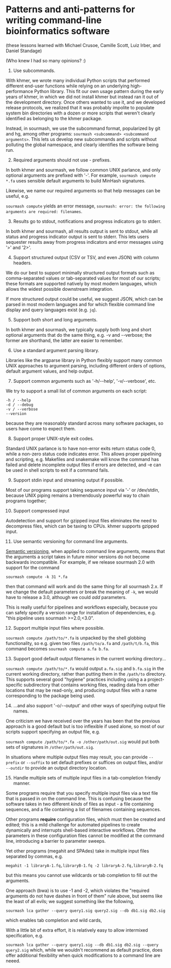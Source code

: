 # Patterns and anti-patterns for writing command-line bioinformatics software

(these lessons learned with Michael Crusoe, Camille Scott, Luiz Irber,
and Daniel Standage)

(Who knew I had so many opinions? :)

1. Use subcommands.

With khmer, we wrote many individual Python scripts that performed
different end-user functions while relying on an underlying
high-performance Python library.  This fit our own usage pattern
during the early years of khmer, in which we did not install khmer
but instead ran it out of the development directory. Once others
wanted to use it, and we developed release protocols, we realized that
it was probably impolite to populate system bin directories with
a dozen or more scripts that weren't clearly identified as belonging to
the khmer package.

Instead, in sourmash, we use the subcommand format, popularized by git
and hg, among other programs: `sourmash <subcommand> <subcommand
arguments>`.  This lets us develop new subcommands and scripts without
polluting the global namespace, and clearly identifies the software
being run.

2. Required arguments should not use - prefixes.

In both khmer and sourmash, we follow common UNIX parlance, and
only optional arguments are prefixed with '-'.  For example,
`sourmash compute *.fa` uses sensible default arguments to build
MinHash signatures.

Likewise, we name our required arguments so that help messages can be
useful, e.g.

`sourmash compute` yields an error message, `sourmash: error: the following arguments are required: filenames`.

3. Results go to stdout, notifications and progress indicators go to stderr.

In both khmer and sourmash, all results output is sent to stdout,
while all status and progress indicator output is sent to stderr.
This lets users sequester results away from progress indicators and
error messages using '>' and '2>'.

4. Support structured output (CSV or TSV, and even JSON) with column headers.

We do our best to support minimally structured output formats such as
comma-separated values or tab-separated values for most of our
scripts; these formats are supported natively by most modern languages,
which allows the widest possible downstream integration.

If more structured output could be useful, we suggest JSON, which can
be parsed in most modern languages and for which flexible command line
display and query languages exist (e.g. `jq`).

5. Support both short and long arguments.

In both khmer and sourmash, we typically supply both long and short
optional arguments that do the same thing, e.g. -v and --verbose; the
former are shorthand, the latter are easier to remember.

6. Use a standard argument parsing library.

Libraries like the argparse library in Python flexibly support many
common UNIX approaches to argument parsing, including different orders
of options, default argument values, and help output.

7. Support common arguments such as '-h/--help', '-v/--verbose', etc.

We try to support a small list of common arguments on each script:

```
-h / --help
-d / --debug
-v / --verbose
--version
```

because they are reasonably standard across many software packages, so
users have come to expect them.

8. Support proper UNIX-style exit codes.

Standard UNIX parlance is to have non-error exits return status code
0, while a non-zero status code indicates error. This allows proper
pipelining and scripting, e.g. Makefiles and snakemake will know the
command has failed and delete incomplete output files if errors are
detected, and -e can be used in shell scripts to exit if a command fails.

9. Support stdin input and streaming output if possible.

Most of our programs support taking sequence input via '-' or
/dev/stdin, because UNIX piping remains a tremendously powerful way to
chain programs together;

10. Support compressed input

Autodetection and support for gzipped input files eliminates the
need to decompress files, which can be taxing to CPUs. khmer supports
gzipped input.

11. Use semantic versioning for command line arguments.

[Semantic versioning](https://semver.org/), when applied to command line
arguments, means that the arguments a script takes in future minor versions
do not become backwards incompatible.  For example, if we release
sourmash 2.0 with support for the command

`sourmash compute -k 31 *.fa`

then that command will work and do the same thing for all sourmash 2.x.
If we change the default parameters or break the meaning of `-k`, we would
have to release a 3.0, although we could *add* parameters.

This is really useful for pipelines and workflows especially, because
you can safely specify a version range for installation of
dependencies, e.g.  "this pipeline uses sourmash >=2.0,<3.0".

12. Support multiple input files where possible.

`sourmash compute /path/to/*.fa` is unpacked by the shell globbing
functionality, so e.g. given two files `/path/to/a.fa` and
`/path/t/b.fa`, this command becomes `sourmash compute a.fa b.fa`.

13. Support good default output filenames in the current working directory...

`sourmash compute /path/to/*.fa` would output `a.fa.sig` and
`b.fa.sig` in the current working directory, rather than putting them
in the `/path/to` directory. This supports several good "hygiene"
practices including using a a project-specific subdirectory that
contains working files, reading data from other locations that may be
read-only, and producing output files with a name corresponding to the
package being used.

14. ...and also support '-o/--output' and other ways of specifying output file names.

One criticism we have received over the years has been that the
previous approach is a good default but is too inflexible if used
alone, so most of our scripts support specifying an output file, e.g.

`sourmash compute /path/to/*.fa -o /other/path/out.sig` would put both
sets of signatures in `/other/path/out.sig`.

In situations where multiple output files may result, you can provide
`--prefix` or `--suffix` to set default prefixes or suffices on output
files, and/or `--outdir` to provide an output directory location.

15. Handle multiple sets of multiple input files in a tab-completion friendly manner.

Some programs require that you specify multiple input
files via a text file that is passed in on the command line.  This is
confusing because the software takes in two different *kinds* of
files as input - a file containing sequences, and a file containing a list of
filenames containing sequences.

Other programs **require** configuration files, which must then be
created and edited; this is a mild challenge for automated pipelines
to create dynamically and interrupts shell-based interactive workflows.
Often the parameters in these configuration files cannot be modified
at the command line, introducing a barrier to parameter sweeps.

Yet other programs (megahit and SPAdes) take in multiple input files
separated by commas, e.g.

`megahit -1 libraryA-1.fq,libraryB-1.fq -2 libraryA-2.fq,libraryB-2.fq`

but this means you cannot use wildcards or tab completion to fill out
the arguments.

One approach (bwa) is to use -1 and -2, which violates the "required
arguments do not have dashes in front of them" rule above, but seems like
the least of all evils; we suggest something like the following,

`sourmash lca gather --query query1.sig query2.sig --db db1.sig db2.sig`

which enables tab completion and wild cards, 

With a little bit of extra effort, it is relatively easy to allow
intermixed specification, e.g.

`sourmash lca gather --query query1.sig --db db1.sig db2.sig --query query2.sig` which, while we wouldn't recommend as default practice, does offer additional flexibility when quick modifications to a command line are neeed.
